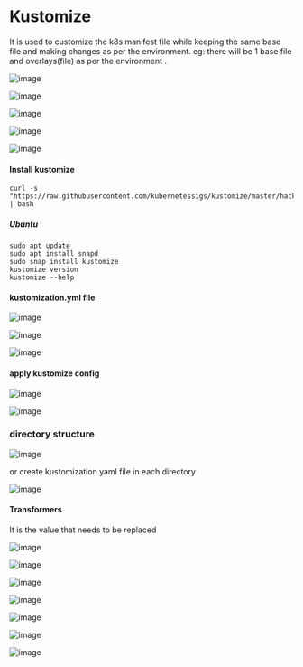# Kustomize

It is used to customize the k8s manifest file while keeping the same base file and making changes as per the environment. eg: there will be 1 base file and overlays(file) as per the environment .

![image](https://github.com/user-attachments/assets/0a8ce6f8-aee9-4711-80bf-970238ff05a3)

![image](https://github.com/user-attachments/assets/0c7e3f86-797b-4e5f-9c51-25bd52020d5c)

![image](https://github.com/user-attachments/assets/4472be58-7c02-44c6-91ae-7939feb8dfde)

![image](https://github.com/user-attachments/assets/8de9f378-81af-4e7c-8d09-c1df2b50d64c)

![image](https://github.com/user-attachments/assets/e8acbe9b-57bf-4084-b1d9-d07b0ab0ad1b)

#### Install kustomize
```
curl -s "https://raw.githubusercontent.com/kubernetessigs/kustomize/master/hack/install_kustomize.sh" | bash
```

##### Ubuntu
```
sudo apt update
sudo apt install snapd
sudo snap install kustomize
kustomize version
kustomize --help
```

#### kustomization.yml file

![image](https://github.com/user-attachments/assets/4dfe196c-03bf-489b-86de-fc3c23fb2b1b)

![image](https://github.com/user-attachments/assets/57619e33-23d5-48bc-9fe0-758ee6094643)

![image](https://github.com/user-attachments/assets/757fc9e5-3d1d-448e-b3cf-f96e489bc0fd)

#### apply kustomize config

![image](https://github.com/user-attachments/assets/cb42d86a-694f-4fc6-9179-0e172c218cc5)

![image](https://github.com/user-attachments/assets/04708921-b5a6-4d64-b53f-2e773801cb7e)

### directory structure

![image](https://github.com/user-attachments/assets/aa450eea-ca04-4530-8a44-fbd4142b780f)

or create kustomization.yaml file in each directory

![image](https://github.com/user-attachments/assets/968085f1-8a1b-40da-a784-9898dfc69eab)

#### Transformers
It is the value that needs to be replaced

![image](https://github.com/user-attachments/assets/613f2c86-c6f6-4751-b92b-a976d6ab82ff)

![image](https://github.com/user-attachments/assets/6c951b20-67e6-46bd-814f-f7c0fc547b32)

![image](https://github.com/user-attachments/assets/1e38e0fc-f925-4c97-9e70-261ef7668632)

![image](https://github.com/user-attachments/assets/984b9c19-9f70-4726-b60e-489430fa61e6)

![image](https://github.com/user-attachments/assets/63c1676e-4c25-4610-8711-38e1694d7161)

![image](https://github.com/user-attachments/assets/438dc360-4002-4bb7-87aa-20115b690e86)

![image](https://github.com/user-attachments/assets/d4081cf7-2923-40ff-babe-d83099b8c378)







